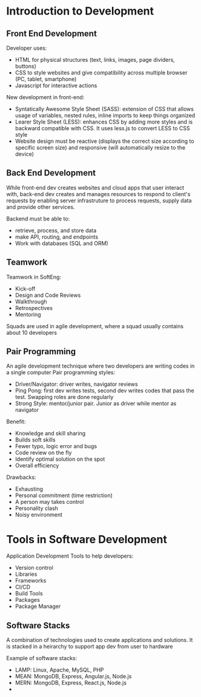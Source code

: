 # Introduction to Development
## Front End Development
Developer uses:
- HTML for physical structures (text, links, images, page dividers, buttons)
- CSS to style websites and give compatibility across multiple browser (PC, tablet, smartphone)
- Javascript for interactive actions

New development in front-end:
- Syntatically Awesome Style Sheet (SASS): extension of CSS that allows usage of variables, nested rules, inline imports to keep things organized
- Learer Style Sheet (LESS): enhances CSS by adding more styles and is backward compatible with CSS. It uses less.js to convert LESS to CSS style
- Website design must be reactive (displays the correct size according to specific screen size) and responsive (will automatically resize to the device)

## Back End Development
While front-end dev creates websites and cloud apps that user interact with, back-end dev creates and manages resources to respond to client's requests by enabling server infrastruture to process requests, supply data and provide other services.

Backend must be able to:
- retrieve, process, and store data
- make API, routing, and endpoints
- Work with databases (SQL and ORM)

## Teamwork
Teamwork in SoftEng:
- Kick-off
- Design and Code Reviews
- Walkthrough
- Retrospectives
- Mentoring

Squads are used in agile development, where a squad usually contains about 10 developers

## Pair Programming
An agile development technique where two developers are writing codes in a single computer
Pair programming styles:
- Driver/Navigator: driver writes, navigator reviews
- Ping Pong: first dev writes tests, second dev writes codes that pass the test. Swapping roles are done regularly
- Strong Style: mentor/junior pair. Junior as driver while mentor as navigator

Benefit:
- Knowledge and skill sharing
- Builds soft skills
- Fewer typo, logic error and bugs
- Code review on the fly
- Identify optimal solution on the spot
- Overall efficiency

Drawbacks:
- Exhausting
- Personal commitment (time restriction)
- A person may takes control
- Personality clash
- Noisy environment

# Tools in Software Development
Application Development Tools to help developers:
- Version control
- Libraries
- Frameworks
- CI/CD
- Build Tools
- Packages
- Package Manager

## Software Stacks
A combination of technologies used to create applications and solutions. It is stacked in a heirarchy to support app dev from user to hardware

Example of software stacks:
- LAMP: Linux, Apache, MySQL, PHP
- MEAN: MongoDB, Express, Angular.js, Node.js
- MERN: MongoDB, Express, React.js, Node.js
- 